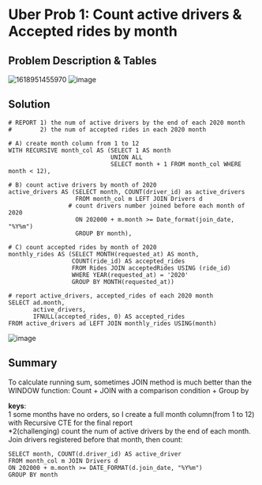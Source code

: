 # Uber Prob 1: Count active drivers & Accepted rides by month

## Problem Description & Tables
![1618951455970](https://user-images.githubusercontent.com/60673352/115581236-d1494980-a295-11eb-9223-736847df644b.jpg)
![image](https://user-images.githubusercontent.com/60673352/115581719-4452c000-a296-11eb-8b18-a6844392a079.png)

## Solution
```
# REPORT 1) the num of active drivers by the end of each 2020 month
#        2) the num of accepted rides in each 2020 month

# A) create month column from 1 to 12
WITH RECURSIVE month_col AS (SELECT 1 AS month
                             UNION ALL 
                             SELECT month + 1 FROM month_col WHERE month < 12),

# B) count active drivers by month of 2020
active_drivers AS (SELECT month, COUNT(driver_id) as active_drivers
                   FROM month_col m LEFT JOIN Drivers d
                 # count drivers number joined before each month of 2020
                   ON 202000 + m.month >= Date_format(join_date, "%Y%m")
                   GROUP BY month),

# C) count accepted rides by month of 2020
monthly_rides AS (SELECT MONTH(requested_at) AS month,
                  COUNT(ride_id) AS accepted_rides
                  FROM Rides JOIN acceptedRides USING (ride_id)
                  WHERE YEAR(requested_at) = '2020'
                  GROUP BY MONTH(requested_at))

# report active_drivers, accepted_rides of each 2020 month
SELECT ad.month,
       active_drivers,
       IFNULL(accepted_rides, 0) AS accepted_rides
FROM active_drivers ad LEFT JOIN monthly_rides USING(month)
```
![image](https://user-images.githubusercontent.com/60673352/115582828-52551080-a297-11eb-8e61-5f2684435f4a.png)

## Summary
To calculate running sum, sometimes JOIN method is much better than the WINDOW function:
Count + JOIN with a comparison condition + Group by

**keys**:<br/>
1 some months have no orders, so I create a full month column(from 1 to 12) with Recursive CTE for the final report<br/>
*2(challenging) count the num of active drivers by the end of each month. Join drivers registered before that month, then count:
```
SELECT month, COUNT(d.driver_id) AS active_driver
FROM month_col m JOIN Drivers d
ON 202000 + m.month >= DATE_FORMAT(d.join_date, "%Y%m")
GROUP BY month
```
